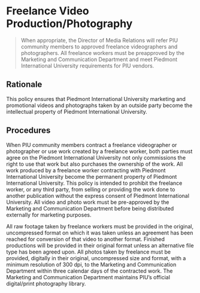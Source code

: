 # Freelance Video Production/Photography
> When appropriate, the Director of Media Relations will refer PIU community members to approved freelance videographers and photographers. All freelance workers must be preapproved by the Marketing and Communication Department and meet Piedmont International University requirements for PIU vendors.  

## Rationale
This policy ensures that Piedmont International University marketing and promotional videos and photographs taken by an outside party become the intellectual property of Piedmont International University.

## Procedures
When PIU community members contract a freelance videographer or photographer or use work created by a freelance worker, both parties must agree on the Piedmont International University not only commissions the right to use that work but also purchases the ownership of the work. All work produced by a freelance worker contracting with Piedmont International University become the permanent property of Piedmont International University. This policy is intended to prohibit the freelance worker, or any third party, from selling or providing the work done to another publication without the express consent of Piedmont International University. All video and photo work must be pre-approved by the Marketing and Communication Department before being
distributed externally for marketing purposes.

All raw footage taken by freelance workers must be provided in the original, uncompressed format on which it was taken unless an agreement has been reached for conversion of that video to another format. Finished productions will be provided in their original format unless an alternative file type has been agreed upon. All photos taken by freelance must be provided, digitally in their original, uncompressed size and format, with a minimum resolution of 300 dpi, to the Marketing and Communication Department within three calendar days of the contracted work. The Marketing and Communication Department maintains PIU’s official digital/print photography library.
